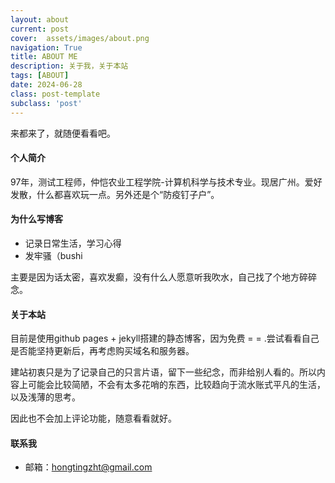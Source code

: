 ```yaml
---
layout: about
current: post
cover:  assets/images/about.png
navigation: True
title: ABOUT ME
description: 关于我，关于本站
tags: [ABOUT]
date: 2024-06-28
class: post-template
subclass: 'post'
---
```


来都来了，就随便看看吧。

#### 个人简介

97年，测试工程师，仲恺农业工程学院-计算机科学与技术专业。现居广州。爱好发散，什么都喜欢玩一点。另外还是个“防疫钉子户”。


#### 为什么写博客

- 记录日常生活，学习心得
- 发牢骚（bushi

主要是因为话太密，喜欢发癫，没有什么人愿意听我吹水，自己找了个地方碎碎念。


#### 关于本站
目前是使用github pages + jekyll搭建的静态博客，因为免费 = = .尝试看看自己是否能坚持更新后，再考虑购买域名和服务器。

建站初衷只是为了记录自己的只言片语，留下一些纪念，而非给别人看的。所以内容上可能会比较简陋，不会有太多花哨的东西，比较趋向于流水账式平凡的生活，以及浅薄的思考。

因此也不会加上评论功能，随意看看就好。


#### 联系我

- 邮箱：<hongtingzht@gmail.com>